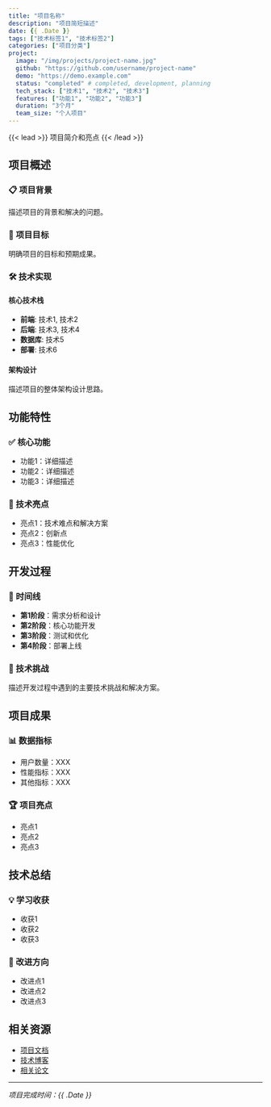 ```yaml
---
title: "项目名称"
description: "项目简短描述"
date: {{ .Date }}
tags: ["技术标签1", "技术标签2"]
categories: ["项目分类"]
project:
  image: "/img/projects/project-name.jpg"
  github: "https://github.com/username/project-name"
  demo: "https://demo.example.com"
  status: "completed" # completed, development, planning
  tech_stack: ["技术1", "技术2", "技术3"]
  features: ["功能1", "功能2", "功能3"]
  duration: "3个月"
  team_size: "个人项目"
---
```


{{< lead >}}
项目简介和亮点
{{< /lead >}}

## 项目概述

### 📋 项目背景
描述项目的背景和解决的问题。

### 🎯 项目目标
明确项目的目标和预期成果。

### 🛠️ 技术实现

#### 核心技术栈
- **前端**: 技术1, 技术2
- **后端**: 技术3, 技术4
- **数据库**: 技术5
- **部署**: 技术6

#### 架构设计
描述项目的整体架构设计思路。

## 功能特性

### ✅ 核心功能
- 功能1：详细描述
- 功能2：详细描述
- 功能3：详细描述

### 🔧 技术亮点
- 亮点1：技术难点和解决方案
- 亮点2：创新点
- 亮点3：性能优化

## 开发过程

### 📅 时间线
- **第1阶段**：需求分析和设计
- **第2阶段**：核心功能开发
- **第3阶段**：测试和优化
- **第4阶段**：部署上线

### 🚧 技术挑战
描述开发过程中遇到的主要技术挑战和解决方案。

## 项目成果

### 📊 数据指标
- 用户数量：XXX
- 性能指标：XXX
- 其他指标：XXX

### 🏆 项目亮点
- 亮点1
- 亮点2
- 亮点3

## 技术总结

### 💡 学习收获
- 收获1
- 收获2
- 收获3

### 🔮 改进方向
- 改进点1
- 改进点2
- 改进点3

## 相关资源

- [项目文档](链接)
- [技术博客](链接)
- [相关论文](链接)

---

*项目完成时间：{{ .Date }}*
